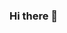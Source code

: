 ### Hi there 👋

<!--
**EngrMamunX/EngrMamunx** is a ✨ _special_ ✨ repository because its `README.md` (this file) appears on your GitHub profile.

Here are some ideas to get you started:
👋 Hi, I’m Md.Abdullah Al Mamun
- 🔭 I’m currently working on Cybersecurity & Digital Forensic
- 🌱 I’m currently learning Ethical Hacking,CCNA,MTCNA,Linux,SOC,ISO etc
- 💬 Ask me about Cybersecurity & Digital Forensic
- 📫 How to reach me email: engineermamun.cse@gmail.com
- 📫 How to reach me facebook: https://www.facebook.com/engrmamunx/

Achievement Topic:

Certificate of achievement ‘Young Bangla- Bicchuron’ project an innovative idea competition on Renewable energy.
Certificate of achievement ‘ROBO MANIA’ project an innovative idea competition on Intra University Robotics competition.
Certificate of achievement ‘Bangladesh Enterprise Institute (BEI) for ’ YOUTH FORUM FOR BUILDING SOCIAL RESILIENCE (YFBSR)
Certificate of achievement ‘Programming contest’ on intra university programming contest.
Certificate of achievement "Certified Ethical Hacker” by Team Matrix."
Certificate of achievement "Public Speaking Fundamentals” by Robi 10 Minute School through Muktopaath." 7.Certificate of achievemen "Bongobondhu Grand Master".
Extra Curriculum Activities

Event Management:

Vice President at BASIS Student Forum Chapter Club
President at Rangpur Division Students Welfare Association (RaDSWA).(leave)
Executive Member of IT club
Youth forum for building social resilience.
District Ambassador at Blue Team Bangladesh Ltd.
Champion Member at Crime Awareness Foundation.
University Ambassador ICT Olympiad BD
Member of Different Hacker and Cracker Community in Online Platform.  
